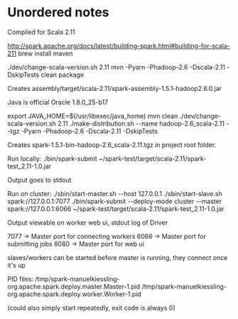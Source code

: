 # Unordered notes

Compiled for Scala 2.11

http://spark.apache.org/docs/latest/building-spark.html#building-for-scala-211
brew install maven

./dev/change-scala-version.sh 2.11
mvn -Pyarn -Phadoop-2.6 -Dscala-2.11 -DskipTests clean package

Creates assembly/target/scala-2.11/spark-assembly-1.5.1-hadoop2.6.0.jar

Java is official Oracle 1.8.0_25-b17

export JAVA_HOME=$(/usr/libexec/java_home)
mvn clean
./dev/change-scala-version.sh 2.11
./make-distribution.sh --name hadoop-2.6_scala-2.11 --tgz -Pyarn -Phadoop-2.6 -Dscala-2.11 -DskipTests

Creates spark-1.5.1-bin-hadoop-2.6_scala-2.11.tgz in project root folder.

Run locally:
./bin/spark-submit ~/spark-test/target/scala-2.11/spark-test_2.11-1.0.jar

Output goes to stdout

Run on cluster:
./sbin/start-master.sh --host 127.0.0.1
./sbin/start-slave.sh spark://127.0.0.1:7077
./bin/spark-submit --deploy-mode cluster --master spark://127.0.0.1:6066 ~/spark-test/target/scala-2.11/spark-test_2.11-1.0.jar

Output viewable on worker web ui, stdout log of Driver

7077 -> Master port for connecting workers
6066 -> Master port for submitting jobs
8080 -> Master port for web ui

slaves/workers can be started before master is running, they connect once it's up

PID files:
/tmp/spark-manuelkiessling-org.apache.spark.deploy.master.Master-1.pid
/tmp/spark-manuelkiessling-org.apache.spark.deploy.worker.Worker-1.pid

(could also simply start repeatedly, exit code is always 0)
